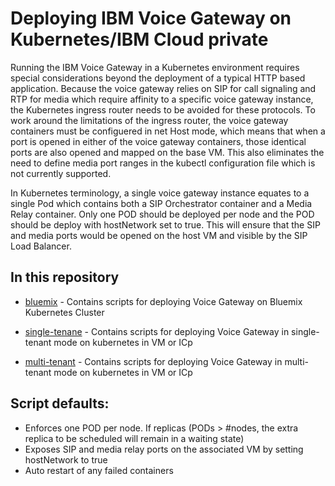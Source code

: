 # Deploying IBM Voice Gateway on Kubernetes/IBM Cloud private
Running the IBM Voice Gateway in a Kubernetes environment requires special considerations beyond the deployment of a typical HTTP based application. Because the voice gateway relies on SIP for call signaling and RTP for media which require affinity to a specific voice gateway instance, the Kubernetes ingress router needs to be avoided for these protocols. To work around the limitations of the ingress router, the voice gateway containers must be configuered in net Host mode, which means that when a port is opened in either of the voice gateway containers, those identical ports are also opened and mapped on the base VM. This also eliminates the need to define media port ranges in the kubectl configuration file which is not currently supported.

In Kubernetes terminology, a single voice gateway instance equates to a single Pod which contains both a SIP Orchestrator container and a Media Relay container. Only one POD should be deployed per node and the POD should be deploy with hostNetwork set to true. This will ensure that the SIP and media ports would be opened on the host VM and visible by the SIP Load Balancer.  

## In this repository

* [bluemix](https://github.com/WASdev/sample.voice.gateway/tree/master/kubernetes/bluemix) - Contains scripts for deploying Voice Gateway on Bluemix Kubernetes Cluster

* [single-tenane](https://github.com/WASdev/sample.voice.gateway/tree/master/kubernetes/single-tenant) - Contains scripts for deploying Voice Gateway in single-tenant mode on kubernetes in VM or ICp

* [multi-tenant](https://github.com/WASdev/sample.voice.gateway/tree/master/kubernetes/multi-tenant) - Contains scripts for deploying Voice Gateway in multi-tenant mode on kubernetes in VM or ICp


## Script defaults:

* Enforces one POD per node. If replicas (PODs > #nodes, the extra replica to be scheduled will remain in a waiting state)
* Exposes SIP and media relay ports on the associated VM by setting hostNetwork to true
* Auto restart of any failed containers